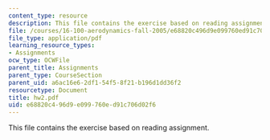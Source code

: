 ```yaml
---
content_type: resource
description: This file contains the exercise based on reading assignment.
file: /courses/16-100-aerodynamics-fall-2005/e68820c496d9e099760ed91c706d02f6_hw2.pdf
file_type: application/pdf
learning_resource_types:
- Assignments
ocw_type: OCWFile
parent_title: Assignments
parent_type: CourseSection
parent_uid: a6ac16e6-2df1-54f5-8f21-b196d1dd36f2
resourcetype: Document
title: hw2.pdf
uid: e68820c4-96d9-e099-760e-d91c706d02f6
---
```

This file contains the exercise based on reading assignment.

